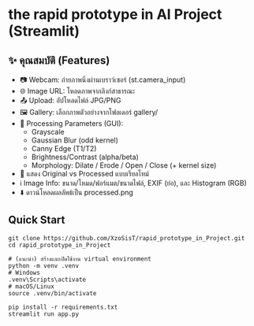 # the rapid prototype in AI Project (Streamlit)

## ✨ คุณสมบัติ (Features)

- 📷 Webcam: ถ่ายภาพนิ่งผ่านเบราว์เซอร์ (st.camera_input)
- 🌐 Image URL: โหลดภาพจากลิงก์สาธารณะ
- 📤 Upload: อัปโหลดไฟล์ JPG/PNG
- 🖼️ Gallery: เลือกภาพตัวอย่างจากโฟลเดอร์ gallery/
- 🧪 Processing Parameters (GUI):
  -  Grayscale
  -  Gaussian Blur (odd kernel)
  -  Canny Edge (T1/T2)
  -  Brightness/Contrast (alpha/beta)
  -  Morphology: Dilate / Erode / Open / Close (+ kernel size)
- 👀 แสดง Original vs Processed แบบเรียลไทม์
- ℹ️ Image Info: ขนาด/โหมด/ฟอร์แมต/ขนาดไฟล์, EXIF (ย่อ), และ Histogram (RGB)
- ⬇️ ดาวน์โหลดผลลัพธ์เป็น processed.png

## Quick Start
```
git clone https://github.com/XzoSisT/rapid_prototype_in_Project.git
cd rapid_prototype_in_Project

# (แนะนำ) สร้างและเปิดใช้งาน virtual environment
python -m venv .venv
# Windows
.venv\Scripts\activate
# macOS/Linux
source .venv/bin/activate

pip install -r requirements.txt
streamlit run app.py
```
